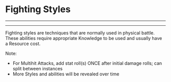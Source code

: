 # Fighting Styles
________________________________________
________________________________________

Fighting styles are techniques that are normally used in physical battle. These abilities require appropriate Knowledge to be used and usually have a Resource cost.

Note: 
-	For Multihit Attacks, add stat roll(s) ONCE after initial damage rolls; can split between instances
-	More Styles and abilities will be revealed over time

